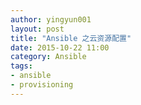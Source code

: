 ```yaml
---
author: yingyun001
layout: post
title: "Ansible 之云资源配置"
date: 2015-10-22 11:00
category: Ansible
tags:
- ansible
- provisioning
---
```


